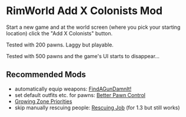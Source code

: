 # RimWorld Add X Colonists Mod

Start a new game and at the world screen (where you pick your starting location) click the "Add X Colonists" button.

Tested with 200 pawns. Laggy but playable.

Tested with 500 pawns and the game's UI starts to disappear...

## Recommended Mods

- automatically equip weapons: [FindAGunDamnIt!](https://steamcommunity.com/sharedfiles/filedetails/?id=2089553836&searchtext=FindAGunDamnIt)
- set default outfits etc. for pawns: [Better Pawn Control](https://steamcommunity.com/sharedfiles/filedetails/?id=1541460369)
- [Growing Zone Priorities](https://steamcommunity.com/sharedfiles/filedetails/?id=2026571920)
- skip manually rescuing people: [Rescuing Job](https://steamcommunity.com/sharedfiles/filedetails/?id=2222095509&searchtext=Rescuing+Job) (for 1.3 but still works)
